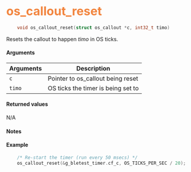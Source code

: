 ## <font color="#F2853F" style="font-size:24pt"> os_callout_reset </font>

```c
    void os_callout_reset(struct os_callout *c, int32_t timo)
```

Resets the callout to happen *timo* in OS ticks.


#### Arguments

| Arguments | Description |
|-----------|-------------|
| `c` | Pointer to os_callout being reset |
| `timo` | OS ticks the timer is being set to |


#### Returned values

N/A

#### Notes 



#### Example

<Add text to set up the context for the example here>

```c
    /* Re-start the timer (run every 50 msecs) */
    os_callout_reset(&g_bletest_timer.cf_c, OS_TICKS_PER_SEC / 20);
```
